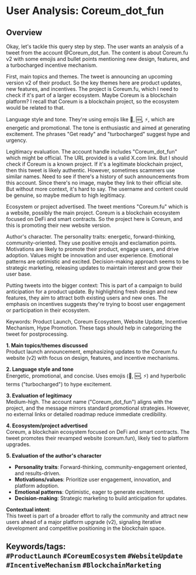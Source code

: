 # User Analysis: Coreum_dot_fun

## Overview

<think>
Okay, let's tackle this query step by step. The user wants an analysis of a tweet from the account @Coreum_dot_fun. The content is about Coreum.fu v2 with some emojis and bullet points mentioning new design, features, and a turbocharged incentive mechanism.

First, main topics and themes. The tweet is announcing an upcoming version v2 of their product. So the key themes here are product updates, new features, and incentives. The project is Coreum.fu, which I need to check if it's part of a larger ecosystem. Maybe Coreum is a blockchain platform? I recall that Coreum is a blockchain project, so the ecosystem would be related to that.

Language style and tone. They're using emojis like 🚀, 🆕, ⚡, which are energetic and promotional. The tone is enthusiastic and aimed at generating excitement. The phrases "Get ready" and "turbocharged" suggest hype and urgency.

Legitimacy evaluation. The account handle includes "Coreum_dot_fun" which might be official. The URL provided is a valid X.com link. But I should check if Coreum is a known project. If it's a legitimate blockchain project, then this tweet is likely authentic. However, sometimes scammers use similar names. Need to see if there's a history of such announcements from this account. Since there's no image, maybe they link to their official site. But without more context, it's hard to say. The username and content could be genuine, so maybe medium to high legitimacy.

Ecosystem or project advertised. The tweet mentions "Coreum.fu" which is a website, possibly the main project. Coreum is a blockchain ecosystem focused on DeFi and smart contracts. So the project here is Coreum, and this is promoting their new website version.

Author's character. The personality traits: energetic, forward-thinking, community-oriented. They use positive emojis and exclamation points. Motivations are likely to promote their product, engage users, and drive adoption. Values might be innovation and user experience. Emotional patterns are optimistic and excited. Decision-making approach seems to be strategic marketing, releasing updates to maintain interest and grow their user base.

Putting tweets into the bigger context: This is part of a campaign to build anticipation for a product update. By highlighting fresh design and new features, they aim to attract both existing users and new ones. The emphasis on incentives suggests they're trying to boost user engagement or participation in their ecosystem.

Keywords: Product Launch, Coreum Ecosystem, Website Update, Incentive Mechanism, Hype Promotion. These tags should help in categorizing the tweet for postprocessing.
</think>

**1. Main topics/themes discussed**  
Product launch announcement, emphasizing updates to the Coreum.fu website (v2) with focus on design, features, and incentive mechanisms.  

**2. Language style and tone**  
Energetic, promotional, and concise. Uses emojis (🚀, 🆕, ⚡) and hyperbolic terms ("turbocharged") to hype excitement.  

**3. Evaluation of legitimacy**  
Medium-high. The account name ("Coreum_dot_fun") aligns with the project, and the message mirrors standard promotional strategies. However, no external links or detailed roadmap reduce immediate credibility.  

**4. Ecosystem/project advertised**  
Coreum, a blockchain ecosystem focused on DeFi and smart contracts. The tweet promotes their revamped website (coreum.fun), likely tied to platform upgrades.  

**5. Evaluation of the author's character**  
- **Personality traits**: Forward-thinking, community-engagement oriented, and results-driven.  
- **Motivations/values**: Prioritize user engagement, innovation, and platform adoption.  
- **Emotional patterns**: Optimistic, eager to generate excitement.  
- **Decision-making**: Strategic marketing to build anticipation for updates.  

**Contextual intent**:  
This tweet is part of a broader effort to rally the community and attract new users ahead of a major platform upgrade (v2), signaling iterative development and competitive positioning in the blockchain space.  

**Keywords/tags**:  
`#ProductLaunch` `#CoreumEcosystem` `#WebsiteUpdate` `#IncentiveMechanism` `#BlockchainMarketing`
---
